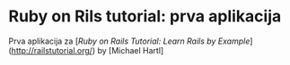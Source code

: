# Ruby on Rils tutorial: prva aplikacija

Prva aplikacija za [*Ruby on Rails Tutorial: Learn Rails by Example*]
(http://railstutorial.org/) by [Michael Hartl]
